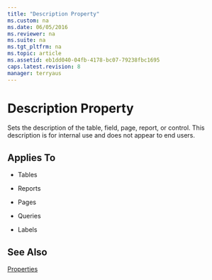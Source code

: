 ```yaml
---
title: "Description Property"
ms.custom: na
ms.date: 06/05/2016
ms.reviewer: na
ms.suite: na
ms.tgt_pltfrm: na
ms.topic: article
ms.assetid: eb1dd040-04fb-4178-bc07-79238fbc1695
caps.latest.revision: 8
manager: terryaus
---
```

# Description Property
Sets the description of the table, field, page, report, or control. This description is for internal use and does not appear to end users.  
  
## Applies To  
  
-   Tables  
  
-   Reports  
  
-   Pages  
  
-   Queries  
  
-   Labels  
  
## See Also  
 [Properties](../dynamics-nav/Properties.md)